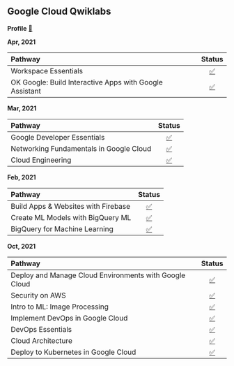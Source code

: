 ## **Google Cloud Qwiklabs**

**Profile** [📍](https://www.cloudskillsboost.google/public_profiles/d99bc10b-9bd1-4a46-8939-652133d2a0f6)

**Apr, 2021**

|**Pathway**|**Status**|
:---------|:-------------:|
| Workspace Essentials | [✅](https://www.cloudskillsboost.google/public_profiles/d99bc10b-9bd1-4a46-8939-652133d2a0f6/badges/799194) |
| OK Google: Build Interactive Apps with Google Assistant | [✅](https://www.cloudskillsboost.google/public_profiles/d99bc10b-9bd1-4a46-8939-652133d2a0f6/badges/694938) |

**Mar, 2021**

|**Pathway**|**Status**|
:---------|:-------------:|
| Google Developer Essentials | [✅](https://www.cloudskillsboost.google/public_profiles/d99bc10b-9bd1-4a46-8939-652133d2a0f6/badges/693197) |
| Networking Fundamentals in Google Cloud | [✅](https://www.cloudskillsboost.google/public_profiles/d99bc10b-9bd1-4a46-8939-652133d2a0f6/badges/671000) |
| Cloud Engineering  | [✅](https://www.cloudskillsboost.google/public_profiles/d99bc10b-9bd1-4a46-8939-652133d2a0f6/badges/670789) |

**Feb, 2021**

|**Pathway**|**Status**|
:---------|:-------------:|
| Build Apps & Websites with Firebase | [✅](https://www.cloudskillsboost.google/public_profiles/d99bc10b-9bd1-4a46-8939-652133d2a0f6/badges/644819) |
| Create ML Models with BigQuery ML | [✅](https://www.cloudskillsboost.google/public_profiles/d99bc10b-9bd1-4a46-8939-652133d2a0f6/badges/634648) |
| BigQuery for Machine Learning  | [✅](https://www.cloudskillsboost.google/public_profiles/d99bc10b-9bd1-4a46-8939-652133d2a0f6/badges/634560) |

**Oct, 2021**

|**Pathway**|**Status**|
:---------|:-------------:|
| Deploy and Manage Cloud Environments with Google Cloud | [✅](https://www.cloudskillsboost.google/public_profiles/d99bc10b-9bd1-4a46-8939-652133d2a0f6/badges/460962) |
| Security on AWS | [✅](https://www.cloudskillsboost.google/public_profiles/d99bc10b-9bd1-4a46-8939-652133d2a0f6/badges/459316) |
| Intro to ML: Image Processing | [✅](https://www.cloudskillsboost.google/public_profiles/d99bc10b-9bd1-4a46-8939-652133d2a0f6/badges/458905) |
| Implement DevOps in Google Cloud | [✅](https://www.cloudskillsboost.google/public_profiles/d99bc10b-9bd1-4a46-8939-652133d2a0f6/badges/458642) |
| DevOps Essentials | [✅](https://www.cloudskillsboost.google/public_profiles/d99bc10b-9bd1-4a46-8939-652133d2a0f6/badges/454269) |
| Cloud Architecture | [✅](https://www.cloudskillsboost.google/public_profiles/d99bc10b-9bd1-4a46-8939-652133d2a0f6/badges/454268) |
| Deploy to Kubernetes in Google Cloud | [✅](https://www.cloudskillsboost.google/public_profiles/d99bc10b-9bd1-4a46-8939-652133d2a0f6/badges/453699) |
